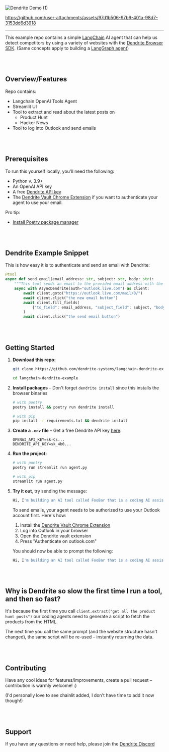 ![Dendrite Demo (1)](https://github.com/user-attachments/assets/ac96d6d1-29c0-4680-8168-08440a862d24)


https://github.com/user-attachments/assets/97d1b506-97b6-401a-98d7-3153dd6d3918

***

This example repo contains a simple [LangChain](https://github.com/langchain-ai/langchain/tree/master) AI agent that can help us detect competitors by using a variety of websites with the [Dendrite Browser SDK](https://github.com/dendrite-systems/dendrite-python-sdk). (Same concepts apply to building a [LangGraph agent](https://github.com/langchain-ai/langgraph))

<br /><br />
## Overview/Features
Repo contains:
- Langchain OpenAI Tools Agent
- Streamlit UI
- Tool to extract and read about the latest posts on
  - Product Hunt
  - Hacker News
- Tool to log into Outlook and send emails

<br /><br />
## Prerequisites

To run this yourself locally, you'll need the following:

- Python v. 3.9+
- An OpenAI API key
- A free [Dendrite API key](https://dendrite.systems/create-account)
- The [Dendrite Vault Chrome Extension](https://chromewebstore.google.com/detail/dendrite-vault/faflkoombjlhkgieldilpijjnblgabnn) if you want to authenticate your agent to use your email.

Pro tip:
- [Install Poetry package manager](https://python-poetry.org/)

<br /><br />
## Dendrite Example Snippet

This is how easy it is to authenticate and send an email with Dendrite:

```python
@tool
async def send_email(email_address: str, subject: str, body: str):
    """This tool sends an email to the provided email address with the provided subject and body. Don't use markdown in the body."""
    async with AsyncDendrite(auth="outlook.live.com") as client:
        await client.goto("https://outlook.live.com/mail/0/")
        await client.click("the new email button")
        await client.fill_fields(
            {"to_field": email_address, "subject_field": subject, "body_field": body}
        )
        await client.click("the send email button")

```

<br /><br />
## Getting Started

1. **Download this repo:**

    ```bash
    git clone https://github.com/dendrite-systems/langchain-dendrite-example.git
    ```
    ```bash
    cd langchain-dendrite-example
    ```

2. **Install packages** – Don't forget `dendrite install` since this installs the browser binaries

    ```bash
    # with poetry
    poetry install && poetry run dendrite install
    ```
    
    ```bash
    # with pip
    pip install -r requirements.txt && dendrite install
    ```

3. **Create a `.env` file** – Get a free Dendrite API key [here](https://dendrite.systems/create-account).

    ```
    OPENAI_API_KEY=sk-Cs...
    DENDRITE_API_KEY=sk_4b0...
    ```

4. **Run the project:**
    
    ```bash
    # with poetry
    poetry run streamlit run agent.py
    ```
    ```bash
    # with pip
    streamlit run agent.py
    ```

5. **Try it out**, try sending the message:
   ```bash
   Hi, I'm building an AI tool called FooBar that is a coding AI assistant. Please find any new potential competitors and summarise them.
   ```

   To send emails, your agent needs to be authorized to use your Outlook account first. Here's how:
   
   1. Install the [Dendrite Vault Chrome Extension](https://chromewebstore.google.com/detail/dendrite-vault/faflkoombjlhkgieldilpijjnblgabnn)
   2. Log into Outlook in your browser
   3. Open the Dendrite vault extension
   4. Press "Authenticate on outlook.com"

   You should now be able to prompt the following:
   
   ```bash
   Hi, I'm building an AI tool called FooBar that is a coding AI assistant. Please find any new potential competitors and summarise them. Send the summaries to me via [enter email here].
   ```

<br /><br />
## Why is Dendrite so slow the first time I run a tool, and then so fast?

It's because the first time you call `client.extract("get all the product hunt posts")` our coding agents need to generate a script to fetch the products from the HTML.

The next time you call the same prompt (and the website structure hasn't changed), the same script will be re-used – instantly returning the data.

<br /><br />
## Contributing

Have any cool ideas for features/improvements, create a pull request – contribution is warmly welcome! :)

(I'd personally love to see chainlit added, I don't have time to add it now though!)

<br /><br />
## Support

If you have any questions or need help, please join the [Dendrite Discord](https://discord.gg/4rsPTYJpFb)
